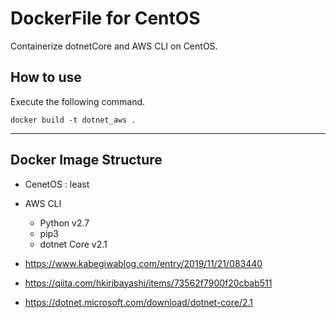 # DockerFile for CentOS

Containerize dotnetCore and AWS CLI on CentOS.

## How to use
Execute the following command.

```
docker build -t dotnet_aws .
```
---
## Docker Image Structure
* CenetOS : least
* AWS CLI
  * Python v2.7
  * pip3
  * dotnet Core v2.1

* https://www.kabegiwablog.com/entry/2019/11/21/083440
* https://qiita.com/hkiribayashi/items/73562f7900f20cbab511
* https://dotnet.microsoft.com/download/dotnet-core/2.1
